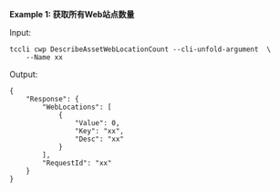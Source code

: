 **Example 1: 获取所有Web站点数量**



Input: 

```
tccli cwp DescribeAssetWebLocationCount --cli-unfold-argument  \
    --Name xx
```

Output: 
```
{
    "Response": {
        "WebLocations": [
            {
                "Value": 0,
                "Key": "xx",
                "Desc": "xx"
            }
        ],
        "RequestId": "xx"
    }
}
```

